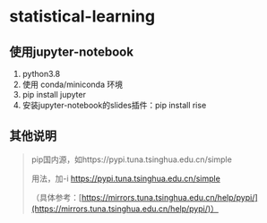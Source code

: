 # statistical-learning

## 使用jupyter-notebook

1. python3.8
1. 使用 conda/miniconda 环境
1. pip install jupyter
1. 安装jupyter-notebook的slides插件：pip install rise

## 其他说明

> pip国内源，如https://pypi.tuna.tsinghua.edu.cn/simple
>
> 用法，加-i https://pypi.tuna.tsinghua.edu.cn/simple
>
> （具体参考：[https://mirrors.tuna.tsinghua.edu.cn/help/pypi/](https://mirrors.tuna.tsinghua.edu.cn/help/pypi/)）
